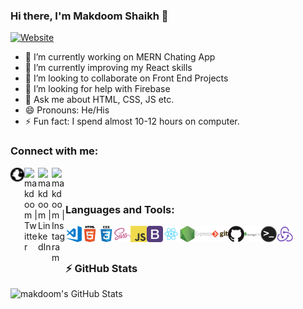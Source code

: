 ### Hi there, I'm Makdoom Shaikh 👋

[![Website](https://img.shields.io/website?label=Portfolio&up_message=Online&url=https%3A%2F%2Fmakdoom.github.io%2F)](https://makdoom.github.io)

- 🔭 I’m currently working on MERN Chating App
- 🌱 I’m currently improving my React skills 
- 👯 I’m looking to collaborate on Front End Projects
- 🤔 I’m looking for help with Firebase
- 💬 Ask me about HTML, CSS, JS etc.
- 😄 Pronouns: He/His
- ⚡ Fun fact: I spend almost 10-12 hours on computer.


### Connect with me:

[<img align="left" alt="Portfolio" width="22px" src="https://raw.githubusercontent.com/iconic/open-iconic/master/svg/globe.svg" />][website]
[<img align="left" alt="makdoom | Twitter" width="22px" src="https://seeklogo.com/images/T/twitter-logo-A84FE9258E-seeklogo.com.png" />][twitter]
[<img align="left" alt="makdoom | LinkedIn" width="22px" src="http://www.pngall.com/wp-content/uploads/2016/07/Linkedin-Download-PNG.png" />][linkedin]
[<img align="left" alt="makdoom | Instagram" width="22px" src="https://upload.wikimedia.org/wikipedia/commons/thumb/e/e7/Instagram_logo_2016.svg/800px-Instagram_logo_2016.svg.png" />][instagram]

<br />
<br />


### Languages and Tools:

[<img align="left" alt="Visual Studio Code" width="26px" src="https://raw.githubusercontent.com/github/explore/80688e429a7d4ef2fca1e82350fe8e3517d3494d/topics/visual-studio-code/visual-studio-code.png" />][icons]
[<img align="left" alt="HTML5" width="26px" src="https://raw.githubusercontent.com/github/explore/80688e429a7d4ef2fca1e82350fe8e3517d3494d/topics/html/html.png" />][icons]
[<img align="left" alt="CSS3" width="26px" src="https://raw.githubusercontent.com/github/explore/80688e429a7d4ef2fca1e82350fe8e3517d3494d/topics/css/css.png" />][icons]
[<img align="left" alt="Sass" width="26px" src="https://raw.githubusercontent.com/github/explore/80688e429a7d4ef2fca1e82350fe8e3517d3494d/topics/sass/sass.png" />][icons]
[<img align="left" alt="JavaScript" width="26px" src="https://raw.githubusercontent.com/github/explore/80688e429a7d4ef2fca1e82350fe8e3517d3494d/topics/javascript/javascript.png" />][icons]
[<img align="left" alt="JavaScript" width="26px" src="https://raw.githubusercontent.com/github/explore/80688e429a7d4ef2fca1e82350fe8e3517d3494d/topics/bootstrap/bootstrap.png" />][icons]
[<img align="left" alt="React" width="26px" src="https://raw.githubusercontent.com/github/explore/80688e429a7d4ef2fca1e82350fe8e3517d3494d/topics/react/react.png" />][icons]
[<img align="left" alt="Node.js" width="26px" src="https://raw.githubusercontent.com/github/explore/80688e429a7d4ef2fca1e82350fe8e3517d3494d/topics/nodejs/nodejs.png" />][icons]
[<img align="left" alt="Node.js" width="26px" src="https://raw.githubusercontent.com/github/explore/80688e429a7d4ef2fca1e82350fe8e3517d3494d/topics/express/express.png" />][icons]
[<img align="left" alt="Git" width="26px" src="https://raw.githubusercontent.com/github/explore/80688e429a7d4ef2fca1e82350fe8e3517d3494d/topics/git/git.png" />][icons]
[<img align="left" alt="GitHub" width="26px" src="https://raw.githubusercontent.com/github/explore/78df643247d429f6cc873026c0622819ad797942/topics/github/github.png" />][icons]
[<img align="left" alt="MongoDB" width="26px" src="https://raw.githubusercontent.com/github/explore/80688e429a7d4ef2fca1e82350fe8e3517d3494d/topics/mongodb/mongodb.png" />][icons]
[<img align="left" alt="Terminal" width="26px" src="https://raw.githubusercontent.com/github/explore/80688e429a7d4ef2fca1e82350fe8e3517d3494d/topics/terminal/terminal.png" />][icons]
[<img align="left" alt="Terminal" width="26px" src="https://raw.githubusercontent.com/github/explore/80688e429a7d4ef2fca1e82350fe8e3517d3494d/topics/redux/redux.png" />][icons]
<br />
<br />


### :zap: <b>GitHub Stats </b>

  <img align="left" alt="makdoom's GitHub Stats" src="https://github-readme-stats-chi-fawn.vercel.app/api?username=makdoom&show_icons=true&theme=radical&hide_border=true" />





[website]: https://makdoom.github.io/
[twitter]: https://twitter.com/makdoom
[instagram]: https://instagram.com/makdismm
[linkedin]: https://linkedin.com/in/https://www.linkedin.com/in/makdoom-shaikh-42897a172/
[icons]: #
